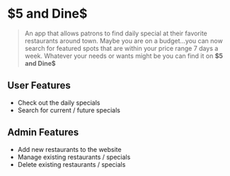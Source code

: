 <h1>$5 and Dine$</h1>
<blockquote> An app that allows patrons to find daily special at their favorite restaurants around town.  Maybe you are on a budget...you can now search for featured spots that are within your price range 7 days a week.  Whatever your needs or wants might be you can find it on <b>$5 and Dine$</b>  </blockquote>



<h2>User Features </h2>
<ul><li>Check out the daily specials</li>
<li>Search for current / future specials</li></ul>
<break></break>
<h2>Admin Features </h2>
<ul><li>Add new restaurants to the website</li>
<li>Manage existing restaurants / specials</li>
<li>Delete existing restaurants / specials</li>
